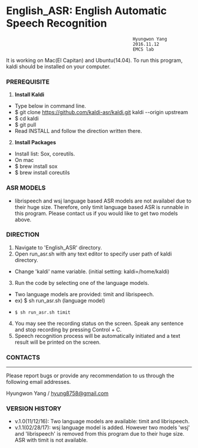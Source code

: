 # English_ASR: English Automatic Speech Recognition  
                                                    Hyungwon Yang
                                                    2016.11.12
                                                    EMCS lab    

It is working on Mac(El Capitan) and Ubuntu(14.04).
To run this program, kaldi should be installed on your computer.

### PREREQUISITE

1. **Install Kaldi**
  - Type below in command line.
  - $ git clone https://github.com/kaldi-asr/kaldi.git kaldi --origin upstream
  - $ cd kaldi
  - $ git pull 
  - Read INSTALL and follow the direction written there.

2. **Install Packages**
  - Install list: Sox, coreutils.
  -  On mac
  - $ brew install sox
  - $ brew install coreutils

### ASR MODELS
- librispeech and wsj language based ASR models are not availabel due to their 
huge size. Therefore, only timit language based ASR is runnable in this program.
Please contact us if you would like to get two models above.

### DIRECTION

1. Navigate to 'English_ASR' directory.
2. Open run_asr.sh with any text editor to specify user path of kaldi directory.
  - Change 'kaldi' name variable. (initial setting: kaldi=/home/kaldi)
3. Run the code by selecting one of the language models. 
  - Two language models are provided: timit and librispeech. 
  - ex) $ sh run_asr.sh (language model)
  -     $ sh run_asr.sh timit
4. You may see the recording status on the screen. Speak any sentence and stop recording by pressing Control + C.
4. Speech recognition process will be automatically initiated and a text result will be printed on the screen.

### CONTACTS
---
Please report bugs or provide any recommendation to us through the following email addresses.

Hyungwon Yang / hyung8758@gmail.com
### VERSION HISTORY
- v.1.0(11/12/16): Two language models are available: timit and librispeech.
- v.1.1(02/28/17): wsj language model is added. However two models 'wsj' and 'librispeech' is removed from this program due to their huge size. ASR with timit is not available.

